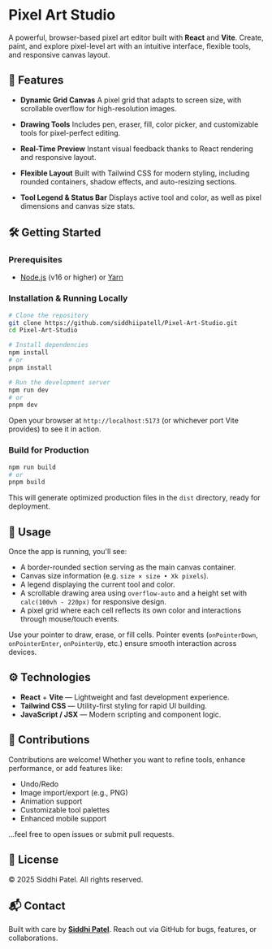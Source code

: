 # Pixel Art Studio

A powerful, browser-based pixel art editor built with **React** and **Vite**. Create, paint, and explore pixel-level art with an intuitive interface, flexible tools, and responsive canvas layout.



## 🚀 Features

* **Dynamic Grid Canvas**
  A pixel grid that adapts to screen size, with scrollable overflow for high-resolution images.

* **Drawing Tools**
  Includes pen, eraser, fill, color picker, and customizable tools for pixel-perfect editing.

* **Real-Time Preview**
  Instant visual feedback thanks to React rendering and responsive layout.

* **Flexible Layout**
  Built with Tailwind CSS for modern styling, including rounded containers, shadow effects, and auto-resizing sections.

* **Tool Legend & Status Bar**
  Displays active tool and color, as well as pixel dimensions and canvas size stats.



## 🛠 Getting Started

### Prerequisites

* [Node.js](https://nodejs.org/) (v16 or higher) or [Yarn](https://yarnpkg.com/)

### Installation & Running Locally

```bash
# Clone the repository
git clone https://github.com/siddhiipatell/Pixel-Art-Studio.git
cd Pixel-Art-Studio

# Install dependencies
npm install
# or
pnpm install
```

```bash
# Run the development server
npm run dev
# or
pnpm dev
```

Open your browser at `http://localhost:5173` (or whichever port Vite provides) to see it in action.

### Build for Production

```bash
npm run build
# or
pnpm build
```

This will generate optimized production files in the `dist` directory, ready for deployment.



## 🎨 Usage

Once the app is running, you'll see:

* A border-rounded section serving as the main canvas container.
* Canvas size information (e.g. `size × size • Xk pixels`).
* A legend displaying the current tool and color.
* A scrollable drawing area using `overflow-auto` and a height set with `calc(100vh - 220px)` for responsive design.
* A pixel grid where each cell reflects its own color and interactions through mouse/touch events.

Use your pointer to draw, erase, or fill cells. Pointer events (`onPointerDown`, `onPointerEnter`, `onPointerUp`, etc.) ensure smooth interaction across devices.



## ⚙️ Technologies

* **React** + **Vite** — Lightweight and fast development experience.
* **Tailwind CSS** — Utility-first styling for rapid UI building.
* **JavaScript / JSX** — Modern scripting and component logic.



## 🤝 Contributions

Contributions are welcome! Whether you want to refine tools, enhance performance, or add features like:

* Undo/Redo
* Image import/export (e.g., PNG)
* Animation support
* Customizable tool palettes
* Enhanced mobile support

...feel free to open issues or submit pull requests.



## 📜 License

© 2025 Siddhi Patel. All rights reserved.



## 📬 Contact

Built with care by [**Siddhi Patel**](https://github.com/siddhiipatell). Reach out via GitHub for bugs, features, or collaborations.

